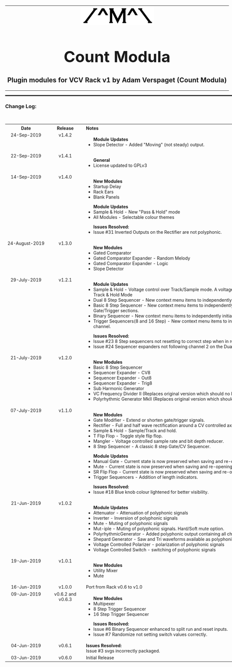 <table style="width:1000px; border: 0px solid black;">
<tr style="border: 0px solid black;">
<td style="border: 0px solid black;">
<center>
<img src="./img/CountModulaLogo.png" alt="Count Modula">
<h1 style="border-bottom: 0px;font-size:50px;">Count Modula</h1>
<h2 style="border-bottom: 0px;">Plugin modules for VCV Rack v1 by Adam Verspaget (Count Modula)</h2>
</center>
</td>
</tr>
</table>
<hr style="width:1000px; border: 1px solid black;"/>
<h3>Change Log:</h3>
&nbsp;
<table style="width:1000px;">
<tr valign="top">
<th align="center" style="width:120px;">Date</th>
<th align="center">Release</th>
<th align="left">Notes</th>
</tr>

<tr valign="top">
<td align="center">24-Sep-2019</td>
<td align="center">v1.4.2</td>
<td align="left">
<ul>
<b>Module Updates</b>
<li>Slope Detector - Added "Moving" (not steady) output.</li>
</ul>
</td>
</tr>

<tr valign="top">
<td align="center">22-Sep-2019</td>
<td align="center">v1.4.1</td>
<td align="left">
<ul>
<b>General</b>
<li>License updated to GPLv3</li>
</ul>
</td>
</tr>

<tr valign="top">
<td align="center">14-Sep-2019</td>
<td align="center">v1.4.0</td>
<td align="left">
<ul>
<b>New Modules</b>
<li>Startup Delay</li>
<li>Rack Ears</li>
<li>Blank Panels</>
</ul>
<ul>
<b>Module Updates</b>
<li>Sample &amp; Hold - New "Pass &amp; Hold" mode</li>
<li>All Modules - Selectable colour themes</li>
</ul>
<ul>
<b>Issues Resolved:</b>
<li>Issue #31 Inverted Outputs on the Rectifier are not polyphonic.</li>
</ul>
</td>
</tr>

<tr valign="top">
<td align="center">24-August-2019</td>
<td align="center">v1.3.0</td>
<td align="left">
<ul>
<b>New Modules</b>
<li>Gated Comparator</li>
<li>Gated Comparator Expander - Random Melody</li>
<li>Gated Comparator Expander - Logic</li>
<li>Slope Detector</li>
</ul>
</td>
</tr>
<tr valign="top">
<td align="center">29-July-2019</td>
<td align="center">v1.2.1</td>
<td align="left">
<ul>
<b>Module Updates</b>
<li>Sample &amp; Hold - Voltage control over Track/Sample mode. A voltage over 2 Volts at the mode input selects Track & Hold Mode</li>
<li>Dual 8 Step Sequencer - New context menu items to independently initialize/randomize each channel.</li>
<li>Basic 8 Step Sequencer - New context menu items to independently initialize/randomize CV and Gate/Trigger sections.</li>
<li>Binary Sequencer - New context menu items to independently initialize/randomize the division mix knobs.</li>
<li>Trigger Sequencers(8 and 16 Step) - New context menu items to independently initialize/randomize each channel.</li>			
</ul>
<ul>
<b>Issues Resolved:</b>
<li>Issue #23 8 Step sequencers not resetting to correct step when in reverse direction.</li>
<li>Issue #24 Sequencer expanders not following channel 2 on the Dual 8 Step Sequencer.</li>
</ul>
</td>
</tr>	
<tr valign="top">
<td align="center">21-July-2019</td>
<td align="center">v1.2.0</td>
<td align="left">
<ul>
<b>New Modules</b>
<li>Basic 8 Step Sequencer</li>
<li>Sequencer Expander - CV8</li>
<li>Sequencer Expander - Out8</li>
<li>Sequencer Expander - Trig8</li>
<li>Sub Harmonic Generator</li>
<li>VC Frequency Divider II (Replaces original version which should no longer be used in new patches)</li>
<li>Polyrhythmic Generator MkII (Replaces original version which should no longer be used in new patches)</li>
</ul>
</td>
</tr>
<tr valign="top">
<td align="center">07-July-2019</td>
<td align="center">v1.1.0</td>
<td align="left">
<ul>
<b>New Modules</b><br/>
<li>Gate Modifier - Extend or shorten gate/trigger signals.</li>
<li>Rectifier - Full and half wave rectification around a CV controlled axis.</li>
<li>Sample & Hold - Sample/Track and hold.</li>
<li>T Flip Flop - Toggle style flip flop.</li>
<li>Mangler - Voltage controlled sample rate and bit depth reducer.</li>
<li>8 Step Sequencer - A classic 8 step Gate/CV Sequencer.</li>
</ul>
<ul>
<b>Module Updates</b><br/>
<li>Manual Gate - Current state is now preserved when saving and re-opening a patch.</li>
<li>Mute - Current state is now preserved when saving and re-opening a patch.</li>
<li>SR Flip Flop - Current state is now preserved when saving and re-opening a patch.</li>
<li>Trigger Sequencers - Addition of length indicators.</li>
</ul>
<ul>
<b>Issues Resolved:</b><br/>
<li>Issue #18 Blue knob colour lightened for better visibility.</li>
</ul>
</td>
</tr>
<tr valign="top">
<td align="center">21-Jun-2019</td>
<td align="center">v1.0.2</td>
<td align="left">
<ul>
<b>Module Updates</b><br/>
<li>Attenuator - Attenuation of polyphonic signals</li>
<li>Inverter - Inversion of polyphonic signals</li>
<li>Mute - Muting of polyphonic signals</li>
<li>Mut-iple - Muting of polyphonic signals. Hard/Soft mute option.</li>
<li>PolyrhythmicGenerator  - Added polyphonic output containing all channels</li>
<li>Shepard Generator - Saw and Tri waveforms available as polyphonic signals</li>
<li>Voltage Controlled Polarizer - polarization of polyphonic signals</li>
<li>Voltage Controlled Switch - switching of polyphonic signals</li>
</ul>
</td>
</tr>
<tr valign="top">
<td align="center">19-Jun-2019</td>
<td align="center">v1.0.1</td>
<td align="left">
<ul>
<b>New Modules</b><br/>
<li>Utility Mixer</li>
<li>Mute</li>
</ul>
</td>
</tr>
<tr valign="top">
<td align="center">16-Jun-2019</td>
<td align="center">v1.0.0</td>
<td align="left">
Port from Rack v0.6 to v1.0
</td>
</tr>
<tr valign="top">
<td align="center">09-Jun-2019</td>
<td align="center">v0.6.2 and v0.6.3</td>
<td align="left">
<ul>
<b>New Modules</b><br/>
<li>Multipexer</li>
<li>8 Step Trigger Sequencer</li>
<li>16 Step Trigger Sequencer</li>
</ul>
<ul>
<b>Issues Resolved:</b><br/>
<li>Issue #6 Binary Sequencer enhanced to split run and reset inputs.</li>
<li>Issue #7 Randomize not setting switch values correctly.</li>
</ul>
</td>
</tr>
<tr valign="top">
<td align="center">04-Jun-2019</td>
<td align="center">v0.6.1</td>
<td align="left">
<b>Issues Resolved:</b><br/>
Issue #3 svgs incorrectly packaged.<br/>
</td>
</tr>
<tr valign="top">
<td align="center">03-Jun-2019</td>
<td align="center">v0.6.0</td>
<td>Initial Release</td>
</tr>
</table>



